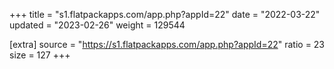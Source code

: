 +++
title = "s1.flatpackapps.com/app.php?appId=22"
date = "2022-03-22"
updated = "2023-02-26"
weight = 129544

[extra]
source = "https://s1.flatpackapps.com/app.php?appId=22"
ratio = 23
size = 127
+++
